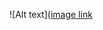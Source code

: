 


![Alt text]([image link]('https://www.dropbox.com/scl/fi/ktwv868mg3c6iklauq4cl/3-tir.PNG?rlkey=101j9xg4qhboicnluiptbegyb&dl=0')
 
